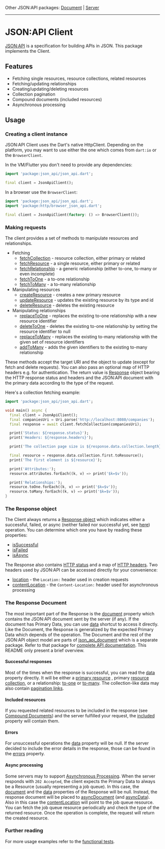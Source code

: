 Other JSON:API packages: [Document](https://pub.dartlang.org/packages/json_api_document) | [Server](https://pub.dartlang.org/packages/json_api_server)

---

# JSON:API Client

[JSON:API](http://jsonapi.org) is a specification for building APIs in JSON. This package implements 
the Client.

## Features
- Fetching single resources, resource collections, related resources
- Fetching/updating relationships
- Creating/updating/deleting resources
- Collection pagination
- Compound documents (included resources)
- Asynchronous processing 

## Usage
### Creating a client instance
JSON:API Client uses the Dart's native HttpClient. Depending on the platform, 
you may want to use either the one which comes from `dart:io` or the `BrowserClient`.

In the VM/Flutter you don't need to provide any dependencies:
```dart
import 'package:json_api/json_api.dart';

final client = JsonApiClient();
```

In a browser use the `BrowserClient`:
```dart
import 'package:json_api/json_api.dart';
import 'package:http/browser_json_api.dart';

final client = JsonApiClient(factory: () => BrowserClient());
```

### Making requests
The client provides a set of methods to manipulate resources and relationships.
- Fetching
    - [fetchCollection](https://pub.dartlang.org/documentation/json_api/latest/json_api/JsonApiClient/fetchCollection.html) - resource collection, either primary or related
    - [fetchResource](https://pub.dartlang.org/documentation/json_api/latest/json_api/JsonApiClient/fetchResource.html) - a single resource, either primary or related
    - [fetchRelationship](https://pub.dartlang.org/documentation/json_api/latest/json_api/JsonApiClient/fetchRelationship.html) - a generic relationship (either to-one, to-many or even incomplete)
    - [fetchToOne](https://pub.dartlang.org/documentation/json_api/latest/json_api/JsonApiClient/fetchToOne.html) - a to-one relationship
    - [fetchToMany](https://pub.dartlang.org/documentation/json_api/latest/json_api/JsonApiClient/fetchToMany.html) - a to-many relationship
- Manipulating resources
    - [createResource](https://pub.dartlang.org/documentation/json_api/latest/json_api/JsonApiClient/createResource.html) - creates a new primary resource
    - [updateResource](https://pub.dartlang.org/documentation/json_api/latest/json_api/JsonApiClient/updateResource.html) - updates the existing resource by its type and id
    - [deleteResource](https://pub.dartlang.org/documentation/json_api/latest/json_api/JsonApiClient/deleteResource.html) - deletes the existing resource
- Manipulating relationships
    - [replaceToOne](https://pub.dartlang.org/documentation/json_api/latest/json_api/JsonApiClient/replaceToOne.html) - replaces the existing to-one relationship with a new resource identifier
    - [deleteToOne](https://pub.dartlang.org/documentation/json_api/latest/json_api/JsonApiClient/deleteToOne.html) - deletes the existing to-one relationship by setting the resource identifier to null
    - [replaceToMany](https://pub.dartlang.org/documentation/json_api/latest/json_api/JsonApiClient/replaceToMany.html) - replaces the existing to-many relationship with the given set of resource identifiers
    - [addToMany](https://pub.dartlang.org/documentation/json_api/latest/json_api/JsonApiClient/addToMany.html) - adds the given identifiers to the existing to-many relationship
    
These methods accept the target URI and the object to update (except for fetch and delete requests).
You can also pass an optional map of HTTP headers e.g. for authentication. The return value
is [Response](https://pub.dartlang.org/documentation/json_api/latest/json_api/Response-class.html) object bearing the 
HTTP response status and headers and the JSON:API
document with the primary data according to the type of the request. 

Here's a collection fetching example:

```dart
import 'package:json_api/json_api.dart';

void main() async {
  final client = JsonApiClient();
  final companiesUri = Uri.parse('http://localhost:8080/companies');
  final response = await client.fetchCollection(companiesUri);

  print('Status: ${response.status}');
  print('Headers: ${response.headers}');

  print('The collection page size is ${response.data.collection.length}');

  final resource = response.data.collection.first.toResource();
  print('The first element is ${resource}');

  print('Attributes:');
  resource.attributes.forEach((k, v) => print('$k=$v'));

  print('Relationships:');
  resource.toOne.forEach((k, v) => print('$k=$v'));
  resource.toMany.forEach((k, v) => print('$k=$v'));
}
```

### The Response object
The Client always returns a [Response object](https://pub.dartlang.org/documentation/json_api/latest/json_api/Response-class.html)
which indicates either a successful, failed, or async (neither failed nor successful yet, see [here](https://jsonapi.org/recommendations/#asynchronous-processing)) operation.
You can determine which one you have by reading these properties:
- [isSuccessful](https://pub.dartlang.org/documentation/json_api/latest/json_api/Response/isSuccessful.html)
- [isFailed](https://pub.dartlang.org/documentation/json_api/latest/json_api/Response/isFailed.html)
- [isAsync](https://pub.dartlang.org/documentation/json_api/latest/json_api/Response/isAsync.html)

The Response also contains [HTTP status](https://pub.dartlang.org/documentation/json_api/latest/json_api/Response/status.html)
and a map of [HTTP headers](https://pub.dartlang.org/documentation/json_api/latest/json_api/Response/headers.html).
Two headers used by JSON:API can be accessed directly for your convenience:
- [location](https://pub.dartlang.org/documentation/json_api/latest/json_api/Response/location.html) - 
the `Location:` header used in creation requests
- [contentLocation](https://pub.dartlang.org/documentation/json_api/latest/json_api/Response/contentLocation.html) - 
the `Content-Location:` header used for asynchronous processing

### The Response Document
The most important part of the Response is the [document](https://pub.dartlang.org/documentation/json_api/latest/json_api/Response/document.html)
property which contains the JSON:API document sent by the server (if any). If the document has Primary Data, you
can use [data](https://pub.dartlang.org/documentation/json_api/latest/json_api/Response/data.html) 
shortcut to access it directly. Like the Document, the Response is generalized by the expected Primary Data
which depends of the operation. The Document and the rest of the JSON:API object model are parts of [json_api_document](https://pub.dartlang.org/packages/json_api_document)
which is a separate package. Refer to that package for [complete API documentation](https://pub.dartlang.org/documentation/json_api_document/latest/). 
This README only present a brief overview.

#### Successful responses
Most of the times when the response is successful, you can read the [data](https://pub.dartlang.org/documentation/json_api/latest/json_api/Response/data.html)
property directly. It will be either a [primary resource](https://pub.dartlang.org/documentation/json_api_document/latest/json_api_document/ResourceData-class.html)
, primary [resource collection](https://pub.dartlang.org/documentation/json_api_document/latest/json_api_document/ResourceCollectionData-class.html), 
or a relationship: [to-one](https://pub.dartlang.org/documentation/json_api_document/latest/json_api_document/ToOne-class.html)
or [to-many](https://pub.dartlang.org/documentation/json_api_document/latest/json_api_document/ToMany-class.html). 
The collection-like data may also contain [pagination links](https://pub.dartlang.org/documentation/json_api_document/latest/json_api_document/Pagination-class.html).

#### Included resources
If you requested related resources to be included in the response (see [Compound Documents](https://jsonapi.org/format/#document-compound-documents)) and the server fulfilled
your request, the [included](https://pub.dartlang.org/documentation/json_api_document/latest/json_api_document/PrimaryData/included.html) property will contain them.

#### Errors
For unsuccessful operations the [data](https://pub.dartlang.org/documentation/json_api/latest/json_api/Response/data.html)
property will be null. If the server decided to include the error details in the response, those can be found in the 
[errors](https://pub.dartlang.org/documentation/json_api_document/latest/json_api_document/Document/errors.html) property.


#### Async processing
Some servers may to support [Asynchronous Processing](https://jsonapi.org/recommendations/#asynchronous-processing).
When the server responds with `202 Accepted`, the client expects the Primary Data to always be a Resource (usually
representing a job queue). In this case, the [document](https://pub.dartlang.org/documentation/json_api/latest/json_api/Response/document.html)
and the [data](https://pub.dartlang.org/documentation/json_api/latest/json_api/Response/data.html) 
properties of the Response will be null. Instead, 
the response document will be placed to [asyncDocument](https://pub.dartlang.org/documentation/json_api/latest/json_api/Response/asyncDocument.html)
(and [asyncData](https://pub.dartlang.org/documentation/json_api/latest/json_api/Response/asyncData.html)). 
Also in this case the [contentLocation](https://pub.dartlang.org/documentation/json_api/latest/json_api/Response/contentLocation.html)
will point to the job queue resource. You can fetch the job queue resource periodically and check
the type of the returned resource. Once the operation is complete, the request will return the created resource.

### Further reading
For more usage examples refer to the [functional tests](https://github.com/f3ath/json-api-dart/tree/master/test/functional).
